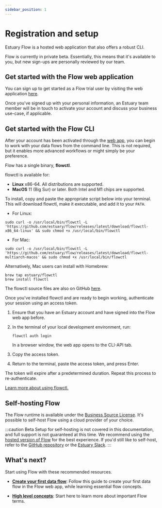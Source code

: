 ```yaml
---
sidebar_position: 1
---
```


# Registration and setup

Estuary Flow is a hosted web application that also offers a robust CLI.

Flow is currently in private beta. Essentially, this means that it's available to you, but new sign-ups are personally reviewed by our team.

## Get started with the Flow web application

You can sign up to get started as a Flow trial user by visiting the web application [here](https://go.estuary.dev/dashboard).

Once you've signed up with your personal information, an Estuary team member will be in touch to activate your account and discuss your business use-case, if applicable.

## Get started with the Flow CLI

After your account has been activated through the [web app](#get-started-with-the-flow-web-application), you can begin to work with your data flows from the command line.
This is not required, but it enables more advanced workflows or might simply be your preference.

Flow has a single binary, **flowctl**.

flowctl is available for:

* **Linux** x86-64. All distributions are supported.
* **MacOS** 11 (Big Sur) or later. Both Intel and M1 chips are supported.

To install, copy and paste the appropriate script below into your terminal. This will download flowctl, make it executable, and add it to your `PATH`.

   * For Linux:
   ```console
   sudo curl -o /usr/local/bin/flowctl -L 'https://github.com/estuary/flow/releases/latest/download/flowctl-x86_64-linux' && sudo chmod +x /usr/local/bin/flowctl
   ```

   * For Mac:
   ```console
   sudo curl -o /usr/local/bin/flowctl -L 'https://github.com/estuary/flow/releases/latest/download/flowctl-multiarch-macos' && sudo chmod +x /usr/local/bin/flowctl
   ```

   Alternatively, Mac users can install with Homebrew:
   ```console
   brew tap estuary/flowctl
   brew install flowctl
   ```

The flowctl source files are also on GitHub [here](https://go.estuary.dev/flowctl).

Once you've installed flowctl and are ready to begin working, authenticate your session using an access token.

1. Ensure that you have an Estuary account and have signed into the Flow web app before.

2. In the terminal of your local development environment, run:
   ``` console
   flowctl auth login
   ```
   In a browser window, the web app opens to the CLI-API tab.

3. Copy the access token.

4. Return to the terminal, paste the access token, and press Enter.

The token will expire after a predetermined duration. Repeat this process to re-authenticate.


[Learn more about using flowctl.](../concepts/flowctl.md)

## Self-hosting Flow

The Flow runtime is available under the [Business Source License](https://github.com/estuary/flow/blob/master/LICENSE-BSL). It's possible to self-host Flow using a cloud provider of your choice.

:::caution Beta
Setup for self-hosting is not covered in this documentation, and full support is not guaranteed at this time.
We recommend using the [hosted version of Flow](#get-started-with-the-flow-web-application) for the best experience.
If you'd still like to self-host, refer to the [GitHub repository](https://github.com/estuary/flow) or the [Estuary Slack](https://join.slack.com/t/estuary-dev/shared_invite/zt-86nal6yr-VPbv~YfZE9Q~6Zl~gmZdFQ).
:::

## What's next?

Start using Flow with these recommended resources.

* **[Create your first data flow](../guides/create-dataflow.md)**:
Follow this guide to create your first data flow in the Flow web app, while learning essential flow concepts.

* **[High level concepts](../concepts/README.md)**: Start here to learn more about important Flow terms.